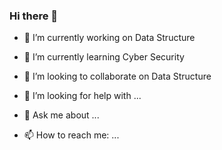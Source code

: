 ### Hi there 👋


- 🔭 I’m currently working on Data Structure
- 🌱 I’m currently learning Cyber Security
- 👯 I’m looking to collaborate on Data Structure
- 🤔 I’m looking for help with ...
- 💬 Ask me about ...




- 📫 How to reach me: ...




